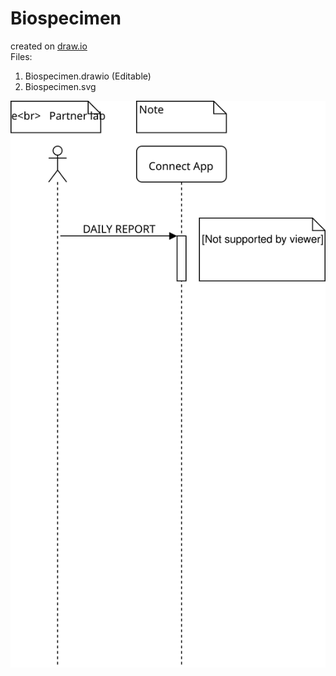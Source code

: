 # Biospecimen
created on [draw.io](http://draw.io) \
Files:
  1. Biospecimen.drawio (Editable)
  2. Biospecimen.svg
  
![biospecimen sequence diagram](Biospecimen.svg)

